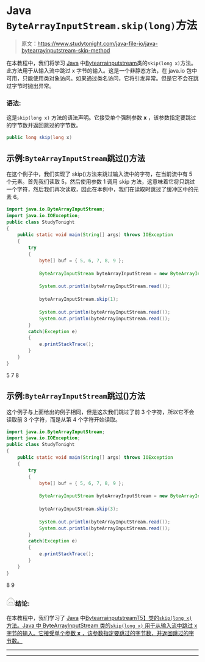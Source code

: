 # Java `ByteArrayInputStream.skip(long)`方法

> 原文：<https://www.studytonight.com/java-file-io/java-bytearrayinputstream-skip-method>

在本教程中，我们将学习 [Java](https://www.studytonight.com/java/) 中[Bytearrainputstream](https://www.studytonight.com/java-file-io/java-bytearrayinputstream-class)类的`skip(long x)`方法。此方法用于从输入流中跳过 x 字节的输入。这是一个非静态方法，在 java.io 包中可用，只能使用类对象访问。如果通过类名访问，它将引发异常。但是它不会在跳过字节时抛出异常。

### 语法:

这是`skip(long x)` 方法的语法声明。它接受单个强制参数 **x** ，该参数指定要跳过的字节数并返回跳过的字节数。

```java
public long skip(long x)
```

## 示例:`ByteArrayInputStream`跳过()方法

在这个例子中，我们实现了 skip()方法来跳过输入流中的字符，在当前流中有 5 个元素。首先我们读取 5，然后使用参数 1 调用 skip 方法，这意味着它将只跳过一个字符，然后我们再次读取，因此在本例中，我们在读取时跳过了缓冲区中的元素 6。

```java
import java.io.ByteArrayInputStream;
import java.io.IOException;
public class StudyTonight 
{
	public static void main(String[] args) throws IOException 
	{ 
		try 
		{
			byte[] buf = { 5, 6, 7, 8, 9 }; 

			ByteArrayInputStream byteArrayInputStream = new ByteArrayInputStream(buf); 

			System.out.println(byteArrayInputStream.read()); 

			byteArrayInputStream.skip(1); 

			System.out.println(byteArrayInputStream.read()); 
			System.out.println(byteArrayInputStream.read()); 
		} 
		catch(Exception e) 
		{
			e.printStackTrace();
		}
	}  
}
```

5
7
8

## 示例:`ByteArrayInputStream`跳过()方法

这个例子与上面给出的例子相同，但是这次我们跳过了前 3 个字符，所以它不会读取前 3 个字符，而是从第 4 个字符开始读取。

```java
import java.io.ByteArrayInputStream;
import java.io.IOException;
public class StudyTonight 
{
	public static void main(String[] args) throws IOException 
	{ 
		try 
		{
			byte[] buf = { 5, 6, 7, 8, 9 }; 

			ByteArrayInputStream byteArrayInputStream = new ByteArrayInputStream(buf); 

			byteArrayInputStream.skip(3); 

			System.out.println(byteArrayInputStream.read()); 
			System.out.println(byteArrayInputStream.read()); 
		} 
		catch(Exception e) 
		{
			e.printStackTrace();
		}
	}  
}
```

8
9

### ![mail](img/6ad6846af98aad278a954670e0e6f06b.png "mail")结论:

在本教程中，我们学习了 [Java](https://www.studytonight.com/java/) 中[Bytearrainputstream](https://www.studytonight.com/java-file-io/java-bytearrayinputstream-class)[T5】类的`skip(long x)` 方法。Java 中 ByteArrayInputStream 类的`skip(long x)` 用于从输入流中跳过 x 字节的输入。它接受单个参数 **x** ，该参数指定要跳过的字节数，并返回跳过的字节数。](https://www.studytonight.com/java-file-io/java-bufferedreader-class)

* * *

* * *